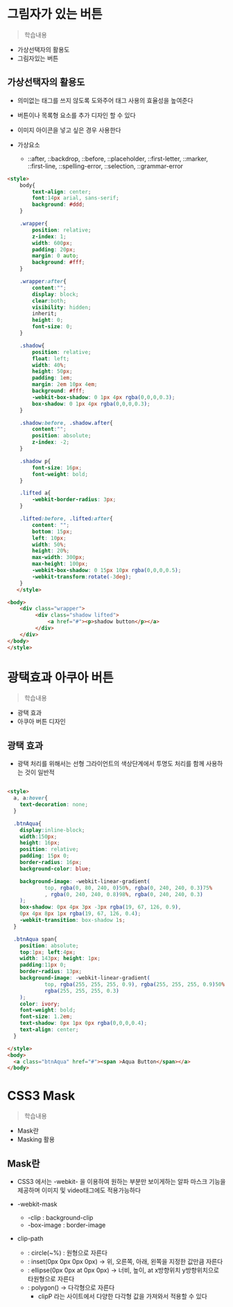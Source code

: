 # 그림자가 있는 버튼
> 학습내용
- 가상선택자의 활용도
- 그림자있는 버튼

## 가상선택자의 활용도
- 의미없는 태그를 쓰지 않도록 도와주어 태그 사용의 효율성을 높여준다
- 버튼이나 목록형 요소를 추가 디자인 할 수 있다
- 이미지 아이콘을 넣고 싶은 경우 사용한다

- 가상요소
  - ::after, ::backdrop, ::before, ::placeholder, ::first-letter, ::marker, ::first-line, ::spelling-error, ::selection, ::grammar-error
  
```html
<style>
    body{
        text-align: center;
        font:14px arial, sans-serif;
        background: #ddd;
    }

    .wrapper{
        position: relative;
        z-index: 1;
        width: 600px;
        padding: 20px;
        margin: 0 auto;
        background: #fff;
    }

    .wrapper:after{
        content:"";
        display: block;
        clear:both;
        visibility: hidden;
        inherit;
        height: 0;
        font-size: 0;
    }

    .shadow{
        position: relative;
        float: left;
        width: 40%;
        height: 50px;
        padding: 1em;
        margin: 2em 10px 4em;
        background: #fff;
        -webkit-box-shadow: 0 1px 4px rgba(0,0,0,0.3);
        box-shadow: 0 1px 4px rgba(0,0,0,0.3);
    }

    .shadow:before, .shadow.after{
        content:"";
        position: absolute;
        z-index: -2;
    }

    .shadow p{
        font-size: 16px;
        font-weight: bold;
    }

    .lifted a{
        -webkit-border-radius: 3px;
    }

    .lifted:before, .lifted:after{
        content: "";
        bottom: 15px;
        left: 10px;
        width: 50%;
        height: 20%;
        max-width: 300px;
        max-height: 100px;
        -webkit-box-shadow: 0 15px 10px rgba(0,0,0,0.5);
        -webkit-transform:rotate(-3deg);
    }
   </style> 

<body>
    <div class="wrapper"> 
         <div class="shadow lifted">
             <a href="#"><p>shadow button</p></a>
         </div>
    </div> 
</body>
</style>
```


# 광택효과 아쿠아 버튼
> 학습내용
- 광택 효과
- 아쿠아 버튼 디자인

## 광택 효과
- 광택 처리를 위해서는 선형 그라이언트의 색상단계에서 투명도 처리를 함께 사용하는 것이 일반적
```html

<style>
  a, a:hover{
    text-decoration: none;
  }

  .btnAqua{
    display:inline-block;
    width:150px;
    height: 16px;
    position: relative;
    padding: 15px 0;
    border-radius: 16px;
    background-color: blue;

    background-image: -webkit-linear-gradient(
            top, rgba(0, 80, 240, 0)50%, rgba(0, 240, 240, 0.3)75%
            , rgba(0, 240, 240, 0.8)98%, rgba(0, 240, 240, 0.3)
    );
    box-shadow: 0px 4px 3px -3px rgba(19, 67, 126, 0.9),
    0px 4px 8px 1px rgba(19, 67, 126, 0.4);
    -webkit-transition: box-shadow 1s;
  }

  .btnAqua span{
    position: absolute;
    top:1px; left:4px;
    width: 143px; height: 1px;
    padding:11px 0;
    border-radius: 13px;
    background-image: -webkit-linear-gradient(
            top, rgba(255, 255, 255, 0.9), rgba(255, 255, 255, 0.9)50%,
            rgba(255, 255, 255, 0.3)
    );
    color: ivory;
    font-weight: bold;
    font-size: 1.2em;
    text-shadow: 0px 1px 0px rgba(0,0,0,0.4);
    text-align: center;
  }

</style>
<body>
  <a class="btnAqua" href="#"><span >Aqua Button</span></a>
</body>
```

# CSS3 Mask
> 학습내용
- Mask란
- Masking 활용

## Mask란
- CSS3 에서는 -webkit- 을 이용하여 원하는 부분만 보이게하는 알파 마스크 기능을 제공하며 이미지 및 video태그에도 적용가능하다
- -webkit-mask
  - -clip : background-clip
  - -box-image : border-image

- clip-path
  - : circle(~%) : 원형으로 자른다
  - : inset(0px 0px 0px 0px) -> 위, 오른쪽, 아래, 왼쪽을 지정한 값만큼 자른다
  - : ellipse(0px 0px at 0px 0px) -> 너비, 높이, at x방향위치 y방향위치으로 타원형으로 자른다
  - : polygon() -> 다각형으로 자른다
    - clipP 라는 사이트에서 다양한 다각형 값을 가져와서 적용할 수 있다
